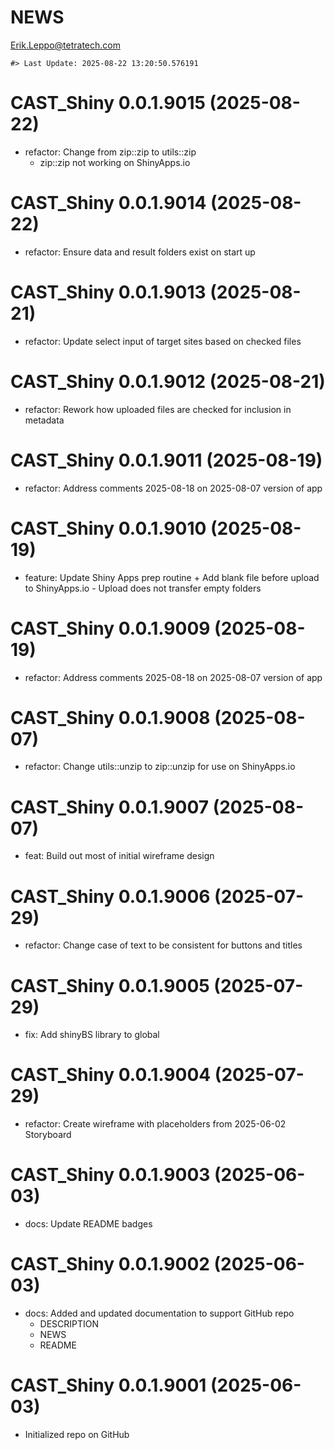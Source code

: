 NEWS
================
<Erik.Leppo@tetratech.com>

<!-- NEWS.md is generated from NEWS.Rmd. Please edit that file -->

    #> Last Update: 2025-08-22 13:20:50.576191

# CAST_Shiny 0.0.1.9015 (2025-08-22)

- refactor: Change from zip::zip to utils::zip
  - zip::zip not working on ShinyApps.io

# CAST_Shiny 0.0.1.9014 (2025-08-22)

- refactor: Ensure data and result folders exist on start up

# CAST_Shiny 0.0.1.9013 (2025-08-21)

- refactor: Update select input of target sites based on checked files

# CAST_Shiny 0.0.1.9012 (2025-08-21)

- refactor: Rework how uploaded files are checked for inclusion in
  metadata

# CAST_Shiny 0.0.1.9011 (2025-08-19)

- refactor: Address comments 2025-08-18 on 2025-08-07 version of app

# CAST_Shiny 0.0.1.9010 (2025-08-19)

- feature: Update Shiny Apps prep routine + Add blank file before upload
  to ShinyApps.io - Upload does not transfer empty folders

# CAST_Shiny 0.0.1.9009 (2025-08-19)

- refactor: Address comments 2025-08-18 on 2025-08-07 version of app

# CAST_Shiny 0.0.1.9008 (2025-08-07)

- refactor: Change utils::unzip to zip::unzip for use on ShinyApps.io

# CAST_Shiny 0.0.1.9007 (2025-08-07)

- feat: Build out most of initial wireframe design

# CAST_Shiny 0.0.1.9006 (2025-07-29)

- refactor: Change case of text to be consistent for buttons and titles

# CAST_Shiny 0.0.1.9005 (2025-07-29)

- fix: Add shinyBS library to global

# CAST_Shiny 0.0.1.9004 (2025-07-29)

- refactor: Create wireframe with placeholders from 2025-06-02
  Storyboard

# CAST_Shiny 0.0.1.9003 (2025-06-03)

- docs: Update README badges

# CAST_Shiny 0.0.1.9002 (2025-06-03)

- docs: Added and updated documentation to support GitHub repo
  - DESCRIPTION
  - NEWS
  - README

# CAST_Shiny 0.0.1.9001 (2025-06-03)

- Initialized repo on GitHub
